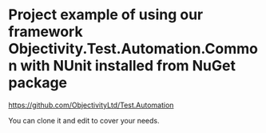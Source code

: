 # Project example of using our framework Objectivity.Test.Automation.Common with NUnit installed from NuGet package
https://github.com/ObjectivityLtd/Test.Automation


You can clone it and edit to cover your needs.

